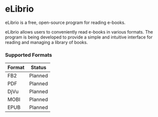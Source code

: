 # eLibrio

eLibrio is a free, open-source program for reading e-books.

eLibrio allows users to conveniently read e-books in various formats. The program is being developed to provide a simple and intuitive interface for reading and managing a library of books.

### Supported Formats

| Format | Status   |
|--------|----------|
| FB2    | Planned  |
| PDF    | Planned  |
| DjVu   | Planned  |
| MOBI   | Planned  |
| EPUB   | Planned  |
